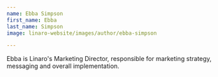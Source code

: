 ```yaml
---
name: Ebba Simpson
first_name: Ebba
last_name: Simpson
image: linaro-website/images/author/ebba-simpson

---
```


Ebba is Linaro's Marketing Director, responsible for marketing strategy, messaging and overall implementation.
